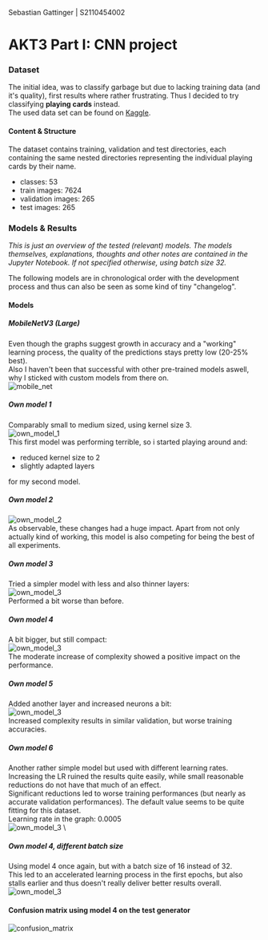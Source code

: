 Sebastian Gattinger | S2110454002

# AKT3 Part I: CNN project
### Dataset
The initial idea, was to classify garbage but due to lacking training data (and it's quality), first results where rather frustrating. Thus I decided to try classifying **playing cards** instead. \
The used data set can be found on [Kaggle](https://www.kaggle.com/datasets/gpiosenka/cards-image-datasetclassification).

#### Content & Structure
The dataset contains training, validation and test directories, each containing the same nested directories representing the individual playing cards by their name.
- classes: 53
- train images: 7624
- validation images: 265
- test images: 265


### Models & Results
*This is just an overview of the tested (relevant) models. The models themselves, explanations, thoughts and other notes are contained in the Jupyter Notebook. If not specified otherwise, using batch size 32.*

The following models are in chronological order with the development process and thus can also be seen as some kind of tiny "changelog". 

#### Models

##### MobileNetV3 (Large)
Even though the graphs suggest growth in accuracy and a "working" learning process, the quality of the predictions stays pretty low (20-25% best). \
Also I haven't been that successful with other pre-trained models aswell, why I sticked with custom models from there on. \
![mobile_net](images/MNL.png)

##### Own model 1
Comparably small to medium sized, using kernel size 3. \
![own_model_1](images/x1.png) \
This first model was performing terrible, so i started playing around and:
- reduced kernel size to 2
- slightly adapted layers

for my second model.
##### Own model 2
![own_model_2](images/x2.png) \
As observable, these changes had a huge impact. Apart from not only actually kind of working, this model is also competing for being the best of all experiments.
##### Own model 3
Tried a simpler model with less and also thinner layers: \
![own_model_3](images/x3.png) \
Performed a bit worse than before.

##### Own model 4
A bit bigger, but still compact: \
![own_model_3](images/x4.png) \
The moderate increase of complexity showed a positive impact on the performance.

##### Own model 5
Added another layer and increased neurons a bit: \
![own_model_3](images/x5.png) \
Increased complexity results in similar validation, but worse training accuracies.

##### Own model 6
Another rather simple model but used with different learning rates. Increasing the LR ruined the results quite easily, while small reasonable reductions do not have that much of an effect. \
Significant reductions led to worse  training performances (but nearly as accurate validation performances). The default value seems to be quite fitting for this dataset. \
Learning rate in the graph: 0.0005 \
![own_model_3](images/x6_LR0005.png) \

##### Own model 4, different batch size
Using model 4 once again, but with a batch size of 16 instead of 32. \
This led to an accelerated learning process in the first epochs, but also stalls earlier and thus doesn't really deliver better results overall. \
![own_model_3](images/x4_bs16.png)


#### Confusion matrix using model 4 on the test generator
![confusion_matrix](images/confusion_matrix.png)
